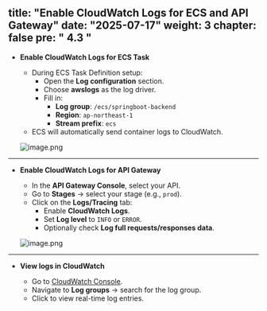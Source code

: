 title: "Enable CloudWatch Logs for ECS and API Gateway"
date: "2025-07-17"
weight: 3
chapter: false
pre: " <b> 4.3 </b> "
---

- **Enable CloudWatch Logs for ECS Task**

    - During ECS Task Definition setup:
      - Open the **Log configuration** section.
      - Choose **awslogs** as the log driver.
      - Fill in:
        - **Log group**: `/ecs/springboot-backend`
        - **Region**: `ap-northeast-1`
        - **Stream prefix**: `ecs`
    - ECS will automatically send container logs to CloudWatch.

    ![image.png](/images/ci_cd/enable_logs_ecs.png)

---

- **Enable CloudWatch Logs for API Gateway**

    - In the **API Gateway Console**, select your API.
    - Go to **Stages** → select your stage (e.g., `prod`).
    - Click on the **Logs/Tracing** tab:
        - Enable **CloudWatch Logs**.
        - Set **Log level** to `INFO` or `ERROR`.
        - Optionally check **Log full requests/responses data**.

    ![image.png](/images/ci_cd/enable_logs_apigw.png)

---

- **View logs in CloudWatch**

    - Go to [CloudWatch Console](https://console.aws.amazon.com/cloudwatch/home).
    - Navigate to **Log groups** → search for the log group.
    - Click to view real-time log entries.
